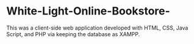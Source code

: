 # White-Light-Online-Bookstore-
This was a client-side web application developed with HTML, CSS, Java Script, and PHP via keeping the database as XAMPP.
